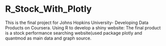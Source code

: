 # R_Stock_With_Plotly
 This is the final project for Johns Hopkins University- Developing Data Products on Coursera.
 Using R to develop a shiny website:
 The final product is a stock performance searching website(used package plotly and quantmod as main data and graph source. 
